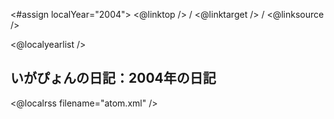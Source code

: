 <#assign localYear="2004">
<@linktop /> 
/ <@linktarget /> 
/ <@linksource /> 

<@localyearlist />

## いがぴょんの日記：2004年の日記

<@localrss filename="atom.xml" />
